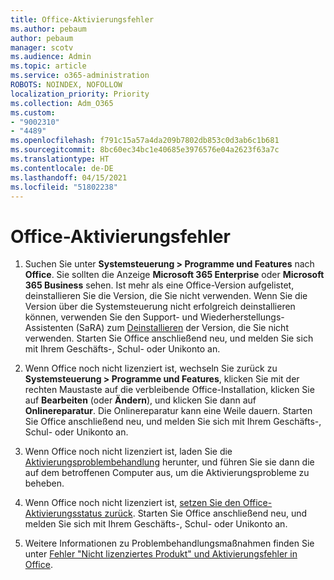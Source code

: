 ```yaml
---
title: Office-Aktivierungsfehler
ms.author: pebaum
author: pebaum
manager: scotv
ms.audience: Admin
ms.topic: article
ms.service: o365-administration
ROBOTS: NOINDEX, NOFOLLOW
localization_priority: Priority
ms.collection: Adm_O365
ms.custom:
- "9002310"
- "4489"
ms.openlocfilehash: f791c15a57a4da209b7802db853c0d3ab6c1b681
ms.sourcegitcommit: 8bc60ec34bc1e40685e3976576e04a2623f63a7c
ms.translationtype: HT
ms.contentlocale: de-DE
ms.lasthandoff: 04/15/2021
ms.locfileid: "51802238"
---
```

# <a name="office-activation-errors"></a>Office-Aktivierungsfehler

1. Suchen Sie unter **Systemsteuerung > Programme und Features** nach **Office**. Sie sollten die Anzeige **Microsoft 365 Enterprise** oder **Microsoft 365 Business** sehen. Ist mehr als eine Office-Version aufgelistet, deinstallieren Sie die Version, die Sie nicht verwenden. Wenn Sie die Version über die Systemsteuerung nicht erfolgreich deinstallieren können, verwenden Sie den Support- und Wiederherstellungs-Assistenten (SaRA) zum [Deinstallieren](https://aka.ms/SARA-OfficeUninstall-Alchemy) der Version, die Sie nicht verwenden. Starten Sie Office anschließend neu, und melden Sie sich mit Ihrem Geschäfts-, Schul- oder Unikonto an. 

2. Wenn Office noch nicht lizenziert ist, wechseln Sie zurück zu **Systemsteuerung > Programme und Features**, klicken Sie mit der rechten Maustaste auf die verbleibende Office-Installation, klicken Sie auf **Bearbeiten** (oder **Ändern**), und klicken Sie dann auf **Onlinereparatur**. Die Onlinereparatur kann eine Weile dauern. Starten Sie Office anschließend neu, und melden Sie sich mit Ihrem Geschäfts-, Schul- oder Unikonto an. 

3. Wenn Office noch nicht lizenziert ist, laden Sie die [Aktivierungsproblembehandlung](https://aka.ms/SARA-OfficeActivation-Alchemy) herunter, und führen Sie sie dann die auf dem betroffenen Computer aus, um die Aktivierungsprobleme zu beheben. 

4. Wenn Office noch nicht lizenziert ist, [setzen Sie den Office-Aktivierungsstatus zurück](https://docs.microsoft.com/office365/troubleshoot/activation/reset-office-365-proplus-activation-state). Starten Sie Office anschließend neu, und melden Sie sich mit Ihrem Geschäfts-, Schul- oder Unikonto an.  

5. Weitere Informationen zu Problembehandlungsmaßnahmen finden Sie unter [Fehler "Nicht lizenziertes Produkt" und Aktivierungsfehler in Office](https://support.office.com/article/unlicensed-product-and-activation-errors-in-office-0d23d3c0-c19c-4b2f-9845-5344fedc4380).
